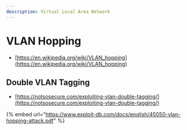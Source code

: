 ```yaml
---
description: Virtual Local Area Network
---
```


# VLAN Hopping

* [https://en.wikipedia.org/wiki/VLAN_hopping](https://en.wikipedia.org/wiki/VLAN_hopping)




## Double VLAN Tagging

* [https://notsosecure.com/exploiting-vlan-double-tagging/](https://notsosecure.com/exploiting-vlan-double-tagging/)

{% embed url="https://www.exploit-db.com/docs/english/45050-vlan-hopping-attack.pdf" %}
